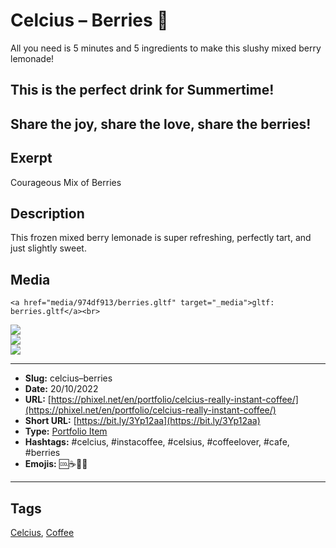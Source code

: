 # Celcius – Berries 🍒
All you need is 5 minutes and 5 ingredients to make this slushy mixed berry lemonade!

## This is the perfect drink for Summertime!

Share the joy, share the love, share the berries!
------------
## Exerpt
Courageous Mix of Berries
## Description
This frozen mixed berry lemonade is super refreshing, perfectly tart, and just slightly sweet.
## Media
	<a href="media/974df913/berries.gltf" target="_media">gltf: berries.gltf</a><br>
<img src="media/ca6545ad/berries.jpg" loading="lazy"><br>
<img src="media/8b86cfbf/berries.png" loading="lazy"><br>
<img src="media/3e78b1e2/berries.png" loading="lazy"><br>

------------
- **Slug:** celcius–berries
- **Date:** 20/10/2022
- **URL:** [https://phixel.net/en/portfolio/celcius-really-instant-coffee/](https://phixel.net/en/portfolio/celcius-really-instant-coffee/)
- **Short URL:** [https://bit.ly/3Yp12aa](https://bit.ly/3Yp12aa)
- **Type:** [Portfolio Item](#portfolio-item)
- **Hashtags:** #celcius, #instacoffee, #celsius, #coffeelover, #cafe, #berries
- **Emojis:** 🆒☕🍒🥤

------------
## Tags
[Celcius](#celcius), [Coffee](#coffee)
